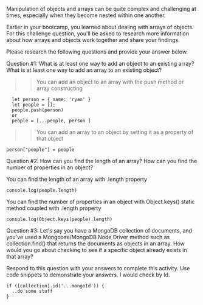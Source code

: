 Manipulation of objects and arrays can be quite complex and challenging at times, especially when they become nested within one another.

Earlier in your bootcamp, you learned about dealing with arrays of objects. For this challenge question, you'll be asked to research more information about how arrays and objects work together and share your findings.

Please research the following questions and provide your answer below.

Question #1: What is at least one way to add an object to an existing array? What is at least one way to add an array to an existing object?

> > You can add an object to an array with the push method or array constructing

```
  let person = { name: 'ryan' }
  let people = [];
  people.push(person)
  or
  people = [...people, person ]
```

> > You can add an array to an object by setting it as a property of that object

```
person["people"] = people
```

Question #2: How can you find the length of an array? How can you find the number of properties in an object?

You can find the length of an array with .length property

```
console.log(people.length)
```

You can find the number of properties in an object with Object.keys() static method coupled with .length property

```
console.log(Object.keys(people).length)
```

Question #3: Let's say you have a MongoDB collection of documents, and you've used a Mongoose/MongoDB Node Driver method such as collection.find() that returns the documents as objects in an array. How would you go about checking to see if a specific object already exists in that array?

Respond to this question with your answers to complete this activity. Use code snippets to demonstrate your answers.
I would check by Id.

```
if ([collection].id('...mongoId')) {
  ..do some stuff
}
```

